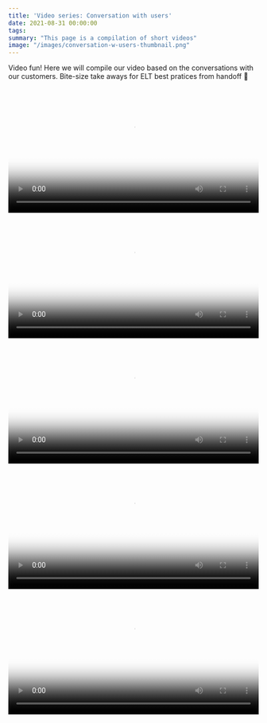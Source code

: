 ```yaml
---
title: 'Video series: Conversation with users'
date: 2021-08-31 00:00:00
tags:
summary: "This page is a compilation of short videos"
image: "/images/conversation-w-users-thumbnail.png"
---
```


Video fun! Here we will compile our video based on the conversations with
our customers. Bite-size take aways for ELT best pratices from handoff 🖖

<video width="100%" controls poster="/images/handoff-ceo-excel.png">
  <source src="https://handoff.cloud/assets/video/handoff-ceo-excel-square.m4v" type="video/x-m4v">
Your browser does not support the video tag.
</video>

<video width="100%" controls poster="/images/handoff-pql-pipeline.png">
  <source src="https://handoff.cloud/assets/video/handoff-pql-pipeline.m4v" type="video/x-m4v">
Your browser does not support the video tag.
</video>

<video width="100%" controls poster="/images/open-source-elt.png">
  <source src="https://handoff.cloud/assets/video/open-source-elt-square.m4v" type="video/x-m4v">
Your browser does not support the video tag.
</video>

<video width="100%" controls poster="/images/blt.png">
  <source src="https://handoff.cloud/assets/video/blt-square.m4v" type="video/x-m4v">
Your browser does not support the video tag.
</video>

<video width="100%" controls poster="/images/how-not-to-do-serverless.png">
  <source src="https://handoff.cloud/assets/video/how-not-to-do-serverless-square.m4v" type="video/x-m4v">
Your browser does not support the video tag.
</video>


